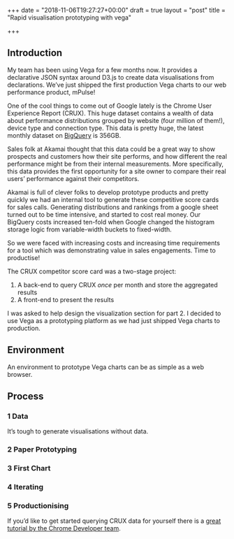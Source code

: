 +++
date = "2018-11-06T19:27:27+00:00"
draft = true
layout = "post"
title = "Rapid visualisation prototyping with vega"

+++
## Introduction

My team has been using Vega for a few months now. It provides a declarative JSON syntax around D3.js to create data visualisations from declarations. We’ve just shipped the first production Vega charts to our web performance product, mPulse!

One of the cool things to come out of Google lately is the Chrome User Experience Report (CRUX). This huge dataset contains a wealth of data about performance distributions grouped by website (four million of them!), device type and connection type. This data is pretty huge, the latest monthly dataset on [BigQuery](https://bigquery.cloud.google.com/table/chrome-ux-report:all.201809?pli=1) is 356GB.

Sales folk at Akamai thought that this data could be a great way to show prospects and customers how their site performs, and how different the real performance might be from their internal measurements. More specifically, this data provides the first opportunity for a site owner to compare their real users’ performance against their competitors.

Akamai is full of clever folks to develop prototype products and pretty quickly we had an internal tool to generate these competitive score cards for sales calls. Generating distributions and rankings from a google sheet turned out to be time intensive, and started to cost real money. Our BigQuery costs increased ten-fold when Google changed the histogram storage logic from variable-width buckets to fixed-width.

So we were faced with increasing costs and increasing time requirements for a tool which was demonstrating value in sales engagements. Time to productise!

The CRUX competitor score card was a two-stage project:

1. A back-end to query CRUX _once_ per month and store the aggregated results
2. A front-end to present the results

I was asked to help design the visualization section for part 2. I decided to use Vega as a prototyping platform as we had just shipped Vega charts to production.

## Environment

An environment to prototype Vega charts can be as simple as a web browser.

## Process

### 1 Data

It’s tough to generate visualisations without data.

### 2 Paper Prototyping

### 3 First Chart

### 4 Iterating

### 5 Productionising

If you’d like to get started querying CRUX data for yourself there is a [great tutorial by the Chrome Developer team](https://developers.google.com/web/tools/chrome-user-experience-report/getting-started).